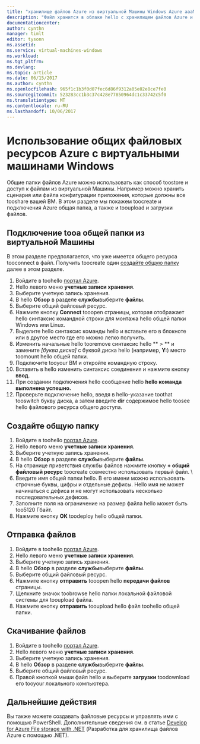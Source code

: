 ```yaml
---
title: "хранилище файлов Azure из виртуальной Машины Windows Azure aaaMount | Документы Microsoft"
description: "Файл хранится в облаке hello с хранилищем файлов Azure и подключения к общей папке облака из Azure виртуальной машины (VM)."
documentationcenter: 
author: cynthn
manager: timlt
editor: tysonn
ms.assetid: 
ms.service: virtual-machines-windows
ms.workload: 
ms.tgt_pltfrm: 
ms.devlang: 
ms.topic: article
ms.date: 06/15/2017
ms.author: cynthn
ms.openlocfilehash: 965f1c1b3f0d07fec6d86f9312a05e02e8ce7fe0
ms.sourcegitcommit: 523283cc1b3c37c428e77850964dc1c33742c5f0
ms.translationtype: MT
ms.contentlocale: ru-RU
ms.lasthandoff: 10/06/2017
---
```

# <a name="use-azure-file-shares-with-windows-vms"></a>Использование общих файловых ресурсов Azure с виртуальными машинами Windows 

Общие папки файлов Azure можно использовать как способ toostore и доступ к файлам из виртуальной Машины. Например можно хранить сценария или файла конфигурации приложения, которые должны все tooshare вашей ВМ. В этом разделе мы покажем toocreate и подключения Azure общая папка, а также и tooupload и загрузки файлов.

## <a name="connect-tooa-file-share-from-a-vm"></a>Подключение tooa общей папки из виртуальной Машины

В этом разделе предполагается, что уже имеется общего ресурса tooconnect в файл. Получить toocreate один [создайте общую папку](#create-a-file-share) далее в этом разделе.

1. Войдите в toohello [портал Azure](https://portal.azure.com).
2. Hello левого меню **учетные записи хранения**.
3. Выберите учетную запись хранения.
4. В hello **Обзор** в разделе **службы**выберите **файлы**.
5. Выберите общий файловый ресурс.
6. Нажмите кнопку **Connect** tooopen страницы, которая отображает hello синтаксис командной строки для монтажа hello общей папки Windows или Linux.
7. Выделите hello синтаксис команды hello и вставьте его в блокноте или в другое место где его можно легко получить. 
8. Изменить начальные hello tooremove синтаксис hello ** > ** и замените *[буква диска]* с буквой диска hello (например, **Y:**) место toomount hello общей папки.
8. Подключите tooyour ВМ и откройте командную строку.
9. Вставить в hello изменить синтаксис соединения и нажмите кнопку **ввод**.
10. При создании подключения hello сообщение hello **hello команда выполнена успешно.**
11. Проверьте подключение hello, введя в hello-указание toothat tooswitch букву диска, а затем введите **dir** содержимое hello toosee hello файлового ресурса общего доступа.



## <a name="create-a-file-share"></a>Создайте общую папку 
1. Войдите в toohello [портал Azure](https://portal.azure.com).
2. Hello левого меню **учетные записи хранения**.
3. Выберите учетную запись хранения.
4. В hello **Обзор** в разделе **службы**выберите **файлы**.
5. На странице приветствия службы файлов нажмите кнопку **+ общий файловый ресурс** toocreate совместно использовать первый файл. \
6. Введите имя общей папки hello. В его имени можно использовать строчные буквы, цифры и отдельные дефисы. Hello имя не может начинаться с дефиса и не могут использовать несколько последовательных дефисов. 
7. Заполните поля на ограничение на размер файла hello может быть too5120 Гбайт.
8. Нажмите кнопку **ОК** toodeploy hello общей папки.
   
## <a name="upload-files"></a>Отправка файлов
1. Войдите в toohello [портал Azure](https://portal.azure.com).
2. Hello левого меню **учетные записи хранения**.
3. Выберите учетную запись хранения.
4. В hello **Обзор** в разделе **службы**выберите **файлы**.
5. Выберите общий файловый ресурс.
6. Нажмите кнопку **отправить** tooopen hello **передачи файлов** страницы.
7. Щелкните значок toobrowse hello папки локальной файловой системы для tooupload файла.   
8. Нажмите кнопку **отправить** tooupload hello файл toohello общей папки.

## <a name="download-files"></a>Скачивание файлов
1. Войдите в toohello [портал Azure](https://portal.azure.com).
2. Hello левого меню **учетные записи хранения**.
3. Выберите учетную запись хранения.
4. В hello **Обзор** в разделе **службы**выберите **файлы**.
5. Выберите общий файловый ресурс.
6. Правой кнопкой мыши файл hello и выберите **загрузки** toodownload его tooyour локального компьютера.
   

## <a name="next-steps"></a>Дальнейшие действия

Вы также можете создавать файловые ресурсы и управлять ими с помощью PowerShell. Дополнительные сведения см. в статье [Develop for Azure File storage with .NET](../../storage/files/storage-dotnet-how-to-use-files.md) (Разработка для хранилища файлов Azure с помощью .NET).

